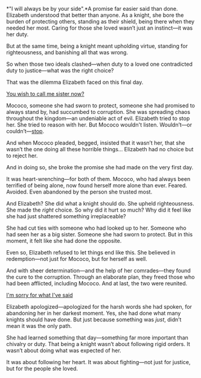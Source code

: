 <!-- title: Keeping My Promise -->

*"I will always be by your side".*A promise far easier said than done.
Elizabeth understood that better than anyone. As a knight, she bore the burden of protecting others, standing as their shield, being there when they needed her most. Caring for those she loved wasn’t just an instinct—it was her duty.


But at the same time, being a knight meant upholding virtue, standing for righteousness, and banishing all that was wrong.

So when those two ideals clashed—when duty to a loved one contradicted duty to justice—what was the right choice?

That was the dilemma Elizabeth faced on this final day.

[You wish to call me sister now?](#embed:https://www.youtube.com/live/_urPfTQnLes?feature=shared\&t=10236)

Mococo, someone she had sworn to protect, someone she had promised to always stand by, had succumbed to corruption. She was spreading chaos throughout the kingdom—an undeniable act of evil. Elizabeth tried to stop her. She tried to reason with her. But Mococo wouldn't listen. Wouldn’t—or couldn’t—[stop](https://www.youtube.com/live/_urPfTQnLes?feature=shared\&t=10033).

And when Mococo pleaded, begged, insisted that it wasn’t her, that she wasn’t the one doing all these horrible things… Elizabeth had no choice but to reject her.

And in doing so, she broke the promise she had made on the very first day.

It was heart-wrenching—for both of them. Mococo, who had always been terrified of being alone, now found herself more alone than ever. Feared. Avoided. Even abandoned by the person she trusted most.

And Elizabeth? She did what a knight should do. She upheld righteousness. She made the *right* choice. So why did it hurt so much? Why did it feel like she had just shattered something irreplaceable?

She had cut ties with someone who had looked up to her. Someone who had seen her as a big sister. Someone she had sworn to protect. But in this moment, it felt like she had done the opposite.

Even so, Elizabeth refused to let things end like this. She believed in redemption—not just for Mococo, but for herself as well.

And with sheer determination—and the help of her comrades—they found the cure to the corruption. Through an elaborate plan, they freed those who had been afflicted, including Mococo. And at last, the two were reunited.

[I'm sorry for what I've said](#embed:https://www.youtube.com/live/_urPfTQnLes?feature=shared\&t=12661)

Elizabeth apologized—apologized for the harsh words she had spoken, for abandoning her in her darkest moment. Yes, she had done what many knights should have done. But just because something was *just*, didn’t mean it was the only path.

She had learned something that day—something far more important than chivalry or duty. That being a knight wasn’t about following rigid orders. It wasn’t about doing what was expected of her.

It was about following her heart. It was about fighting—not just for justice, but for the people she loved.
